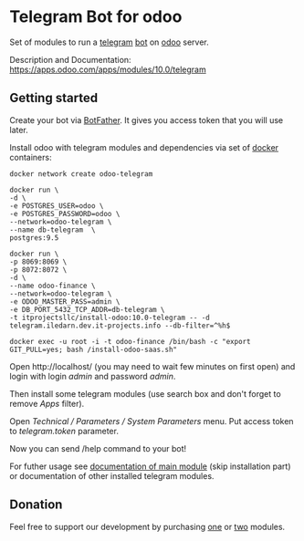 # Telegram Bot for odoo

Set of modules to run a [telegram](https://telegram.org/) [bot](https://telegram.org/blog/bot-revolution) on [odoo](https://www.odoo.com/) server.

Description and Documentation: https://apps.odoo.com/apps/modules/10.0/telegram

## Getting started

Create your bot via [BotFather](https://telegram.me/botfather). It gives you access token that you will use later.

Install odoo with telegram modules and dependencies via set of [docker](https://docs.docker.com/engine/installation/) containers:

    docker network create odoo-telegram

    docker run \
    -d \
    -e POSTGRES_USER=odoo \
    -e POSTGRES_PASSWORD=odoo \
    --network=odoo-telegram \
    --name db-telegram  \
    postgres:9.5

    docker run \
    -p 8069:8069 \
    -p 8072:8072 \
    -d \
    --name odoo-finance \
    --network=odoo-telegram \
    -e ODOO_MASTER_PASS=admin \
    -e DB_PORT_5432_TCP_ADDR=db-telegram \
    -t itprojectsllc/install-odoo:10.0-telegram -- -d telegram.iledarn.dev.it-projects.info --db-filter=^%h$
    
    docker exec -u root -i -t odoo-finance /bin/bash -c "export GIT_PULL=yes; bash /install-odoo-saas.sh"


Open http://localhost/ (you may need to wait few minutes on first open) and login with login *admin* and password *admin*.

Then install some telegram modules (use search box and don't forget to remove *Apps* filter).

Open *Technical / Parameters / System Parameters* menu. Put access token to *telegram.token* parameter. 

Now you can send /help command to your bot!

For futher usage see [documentation of main module](https://apps.odoo.com/apps/modules/10.0/telegram/) (skip installation part) or documentation of other installed telegram modules. 

## Donation

Feel free to support our development by purchasing [one](https://apps.odoo.com/apps/modules/10.0/telegram) or [two](https://apps.odoo.com/apps/modules/10.0/telegram_chart/) modules.

